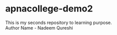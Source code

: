 # apnacollege-demo2
This is my seconds repository to learning purpose.
<br>
Author Name - Nadeem Qureshi

